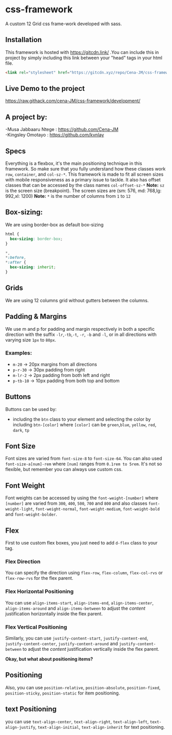 # css-framework
A custom 12 Grid css frame-work developed with sass.

## Installation
This framework is hosted with https://gitcdn.link/ .You can include this in project by simply including this link between your "head" tags in your html file.
```html
<link rel="stylesheet" href="https://gitcdn.xyz/repo/Cena-JM/css-framework/development/assets/css/styles.css" />
```

## Live Demo to the project
https://raw.githack.com/cena-JM/css-framework/development/

## A project by:
-Musa Jabbaaru Ntege : https://github.com/Cena-JM<br>
-Kingsley Omotayo : https://github.com/kvnlay

## Specs
Everything is a flexbox, it's the main positioning technique in this framework. So make sure that you fully understand how these classes work `row`, `container`, and `col-sz-*`. This framework is made to fit all screen sizes with mobile responsiveness as a primary issue to tackle.
It also has offset classes that can be accessed by the class names `col-offset-sz-*`
**Note:** `sz` is the screen size (breakpoint). The screen sizes are (sm: 576, md: 768,lg: 992,xl: 1200)
**Note:** `*` is the number of columns from `1` to `12`



## Box-sizing:
We are using border-box as default box-sizing
```css
html {
  box-sizing: border-box;
}

*,
*:before,
*:after {
  box-sizing: inherit;
}
```


## Grids
We are using 12 columns grid without gutters between the columns.

## Padding & Margins

We use m and p for padding and margin respectively in both a specific direction with the suffix `-lr`,`-tb`,`-t`, `-r`, `-b` and `-l`, or in all directions with varying size `1px` to `80px`.

### Examples:
- `m-20`  -> 20px margins from all directions
- `p-r-30` -> 30px padding from right
- `m-lr-2` -> 2px padding from both left and right
- `p-tb-10` -> 10px padding from both top and bottom


## Buttons
Buttons can be used by:
- including the `btn` class to your element and selecting the color by including `btn-[color]` where `[color]` can be `green`,`blue`, `yellow`, `red`, `dark`, `tp`

## Font Size
Font sizes are varied from `font-size-8` to `font-size-64`. You can also used `font-size-a[num]-rem` where `[num]` ranges from `0.1rem to 5rem`. It's not so flexible, but remember you can always use custom css.


## Font Weight
Font weights can be accessed by using the `font-weight-[number]` where `[number]` are varied from `300`, `400`, `500`, `700` and `800` and also classes `font-weight-light`, `font-weight-normal`, `font-weight-medium`, `font-weight-bold` and `font-weight-bolder`.


## Flex 
First to use custom flex boxes, you just need to add `d-flex` class to your tag.


### Flex Direction
You can specify the direction using `flex-row`, `flex-column`, `flex-col-rvs` or `flex-row-rvs` for the flex parent.

### Flex Horizontal Positioning
You can use `align-items-start`, `align-items-end`, `align-items-center`, `align-items-around` and `align-items-between` to adjust the *content* justification horizontally inside the flex parent. 

### Flex Vertical Positioning
Similarly, you can use `justify-content-start`, `justify-content-end`, `justify-content-center`, `justify-content-around` and `justify-content-between` to adjust the *content* justification vertically inside the flex parent. 


**Okay, but what about positioning items?**
## Positioning
Also, you can use `position-relative`, `position-absolute`, `position-fixed`, `position-sticky`, `position-static` for item positioning.

## text Positioning
you can use `text-align-center`, `text-align-right`, `text-align-left`, `text-align-justify`, `text-align-initial`, `text-align-inherit` for text positioning.

